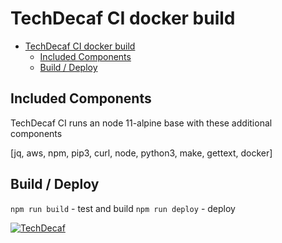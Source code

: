# TechDecaf CI docker build

- [TechDecaf CI docker build](#techdecaf-ci-docker-build)
  - [Included Components](#included-components)
  - [Build / Deploy](#build--deploy)

## Included Components

TechDecaf CI runs an node 11-alpine base with these additional components

[jq, aws, npm, pip3, curl, node, python3, make, gettext, docker]

## Build / Deploy

`npm run build` - test and build
`npm run deploy` - deploy

[![TechDecaf](https://images.techdecaf.com/fit-in/150x/techdecaf/logo_full.png)](https://techdecaf.com)
